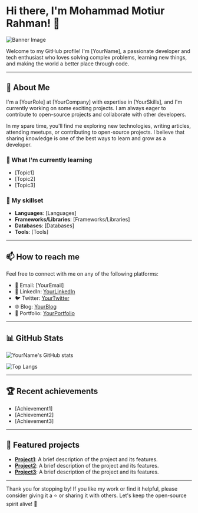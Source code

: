 # Hi there, I'm Mohammad Motiur Rahman! 👋

![Banner Image](https://photos.app.goo.gl/1zNxnSwPqxzSpXLV6)

Welcome to my GitHub profile! I'm [YourName], a passionate developer and tech enthusiast who loves solving complex problems, learning new things, and making the world a better place through code.

---

## 🔭 About Me

I'm a [YourRole] at [YourCompany] with expertise in [YourSkills], and I'm currently working on some exciting projects. I am always eager to contribute to open-source projects and collaborate with other developers.

In my spare time, you'll find me exploring new technologies, writing articles, attending meetups, or contributing to open-source projects. I believe that sharing knowledge is one of the best ways to learn and grow as a developer.

### 🌱 What I'm currently learning

- [Topic1]
- [Topic2]
- [Topic3]

### 💼 My skillset

- **Languages**: [Languages]
- **Frameworks/Libraries**: [Frameworks/Libraries]
- **Databases**: [Databases]
- **Tools**: [Tools]

---

## 📫 How to reach me

Feel free to connect with me on any of the following platforms:

- 📧 Email: [YourEmail]
- 💼 LinkedIn: [YourLinkedIn](https://www.linkedin.com/in/yourusername/)
- 🐦 Twitter: [YourTwitter](https://twitter.com/yourusername)
- 🌐 Blog: [YourBlog](https://www.yourblog.com/)
- 🎨 Portfolio: [YourPortfolio](https://www.yourportfolio.com/)

---

## 📊 GitHub Stats

![YourName's GitHub stats](https://github-readme-stats.vercel.app/api?username=yourusername&show_icons=true&theme=radical)

![Top Langs](https://github-readme-stats.vercel.app/api/top-langs/?username=yourusername&layout=compact&theme=radical)

---

## 🏆 Recent achievements

- [Achievement1]
- [Achievement2]
- [Achievement3]

---

## 🌟 Featured projects

- **[Project1](https://github.com/yourusername/project1)**: A brief description of the project and its features.
- **[Project2](https://github.com/yourusername/project2)**: A brief description of the project and its features.
- **[Project3](https://github.com/yourusername/project3)**: A brief description of the project and its features.

---

Thank you for stopping by! If you like my work or find it helpful, please consider giving it a ⭐️ or sharing it with others. Let's keep the open-source spirit alive! 🚀
